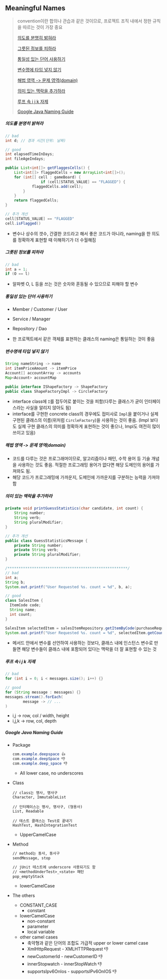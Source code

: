 ## Meaningful Names

> convention이란 합의나 관습과 같은 것이므로, 프로젝트 조직 내에서 정한 규칙을 따르는 것이 가장 중요
>
> [의도를 분명히 밝혀라](#-----------)
>
> [그릇된 정보를 피하라](#-----------)
>
> [통일성 있는 단어 사용하기](#--------------)
>
> [변수명에 타입 넣지 않기](#-------------)
>
> [해법 영역 -> 문제 영역(domain)](#---------------domain-)
>
> [의미 있는 맥락을 추가하라](#--------------)
>
> [루프 속 i j k 자제](#-----i-j-k---)
> 
> [Google Java Naming Guide](#google-java-naming-guide)




##### 의도를 분명히 밝혀라

```java
// bad
int d; // 경과 시간(단위: 날짜)

// good
int elapsedTimeInDays;
int fileAgeIndays;

public List<int[]> getFlaggesCells() {
  	List<int[]> flaggedCells = new ArrayList<int[]>();
    for (int[] cell : gameBoard) {
				if (cell[STATUS_VALUE] == "FLAGGED") {
          	flaggedCells.add(cell);
        }
    }
  	return flaggedCells;
}

// 추가 개선
cell[STATUS_VALUE] == "FLAGGED"
cell.isFlagged()
```

- 변수나 상수의 갯수, 간결한 코드라고 해서 좋은 코드가 아니라, naming을 한 의도를 정확하게 표현할 때 이해하기가 더 수월해짐



##### 그릇된 정보를 피하라

```java
// bad
int a = 1;
if (O == l)
```

- 알파벳 O, L 등을 쓰는 것은 숫자와 혼동될 수 있으므로 피해야 할 변수



##### 통일성 있는 단어 사용하기

- Member / Customer / User
- Service / Manager
- Repository / Dao

- 한 프로젝트에서 같은 객체를 표현하는 클래스의 naming은 통일하는 것이 좋음



##### 변수명에 타입 넣지 않기

```java
String nameString -> name
int itemPriceAmount -> itemPrice
Account[] accountArray -> accounts
Map<Account> accountMap

public interface IShapeFactory -> ShapeFactory
public class ShapeFactoryImpl -> CircleFactory
```

- interface class에 `I`를 접두어로 붙이는 것을 피함(다루는 클래스가 굳이 인터페이스라는 사실을 알리지 않아도 됨)
- interface를 구현한 concrete class의 경우에도 접미사로 `Impl`을 붙이거나 실제 구현된 클래스의 이름(위처럼 `CircleFactory`)을 사용하는 것이 좋음. (Impl 보다도 실제 구현 클래스의 의미를 정확하게 표현하는 것이 좋으나, Impl도 여전히 많이 쓰이고 있음)



##### 해법 영역 -> 문제 영역(domain)

- 코드를 다루는 것은 프로그래머이므로, 알고리즘이나 패턴, 수학 용어 등 기술 개념을 사용하는 것도 좋음. 적절한 프로그래밍 용어가 없다면 해당 도메인의 용어를 가져와도 됨.
- 해당 코드가 프로그래밍에 가까운지, 도메인에 가까운지를 구분하는 능력을 가져야 함



##### 의미 있는 맥락을 추가하라

```java
private void printGuessStatistics(char candidate, int count) {
  	String number;
    String verb;
    String pluralModifier;
}

// 추가 개선
public class GuessStatisticsMessage {
  	private String number;
  	private String verb;
  	private String pluralModifier;
}

/******************************************************/
// bad
int a;
String b;
System.out.printf("User Requested %s. count = %d", b, a);

// good
class SalesItem {
  ItemCode code;
  String name;
  int count;
}

SalesItem selectedItem = salesItemRepository.getItemByCode(purchaseRequest.getItemCode());
System.out.printf("User Requested %s. count = %d", selectedItem.getCount(), selectedItem.getCount());
```

- 메서드 안에서 변수를 선언하여 사용하는 것보다, 클래스 내에 인스턴스 변수로 만들면 해당 변수들이 클래스 내에 포함되어 있다는 맥락을 더 잘 표현할 수 있는 것



##### 루프 속 i j k 자제

```java
// bad
for (int i = 0; i < messages.size(); i++) {}

// good
for (String message : messages) {}
messages.stream().forEach(
		message -> // ...
)

```

- i,j -> row, col / width, height
- i,j,k -> row, col, depth



##### Google Java Naming Guide

- Package

  ```java
  com.example.deepspace 👍
  com.example.deepSpace 👎
  com.example.deep_space 👎
  ```

  - All lower case, no underscores

- Class

  ```text
  // class는 명사, 명사구
  Character, ImmutableList
  
  // 인터페이스는 명사, 명사구, (형용사)
  List, Readable
  
  // 테스트 클래스는 Test로 끝내기
  HashTest, HashIntegrationTest
  ```

  - UpperCamelCase

- Method

  ```txt
  // method는 동사, 동사구
  sendMessage, stop
  
  // jUnit 테스트에 underscore 사용되기도 함
  // <methodUnderTest>_<state> 패턴
  pop_emptyStack
  ```

  - lowerCamelCase


- The others
  - CONSTANT_CASE
    - constant
  - lowerCamelCase
    - non-constant
    - parameter
    - local variable
  - other camel cases
    - 축약형과 같은 단어의 조합도 가급적 upper or lower camel case
    - XmlHttpRequest - XMLHTTPRequest 👎
    - newCustomerId - newCustomerID 👎
    - innerStopwatch - innerStopWatch 👎
    - supportsIpv6OnIos - supportsIPv6OnIOS 👎